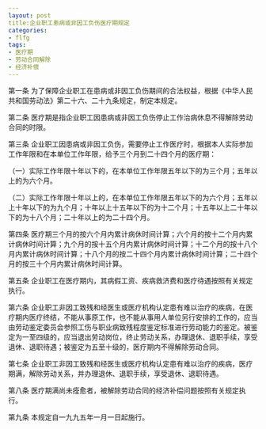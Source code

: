 ```yaml
---
layout: post 
title:企业职工患病或非因工负伤医疗期规定
categories:
- flfg  
tags:
- 医疗期
- 劳动合同解除
- 经济补偿
---
```



第一条  为了保障企业职工在患病或非因工负伤期间的合法权益，根据《中华人民共和国劳动法》第二十六、二十九条规定，制定本规定。
 
第二条  医疗期是指企业职工因患病或非因工负伤停止工作治病休息不得解除劳动合同的时限。
    
第三条  企业职工因患病或非因工负伤，需要停止工作医疗时，根据本人实际参加工作年限和在本单位工作年限，给予三个月到二十四个月的医疗期：

（一）实际工作年限十年以下的，在本单位工作年限五年以下的为三个月；五年以上的为六个月。
    
（二）实际工作年限十年以上的，在本单位工作年限五年以下的为六个月；五年以上十年以下的为九个月；十年以上十五年以下的为十二个月；十五年以上二十年以下的为十八个月；二十年以上的为二十四个月。

第四条  医疗期三个月的按六个月内累计病休时间计算；六个月的按十二个月内累计病休时间计算；九个月的按十五个月内累计病休时间计算；十二个月的按十八个月内累计病休时间计算；十八个月的按二十四个月内累计病休时间计算；二十四个月的按三十个月内累计病休时间计算。

第五条  企业职工在医疗期内，其病假工资、疾病救济费和医疗待遇按照有关规定执行。

第六条  企业职工非因工致残和经医生或医疗机构认定患有难以治疗的疾病，在医疗期内医疗终结，不能从事原工作，也不能从事用人单位另行安排的工作的，应当由劳动鉴定委员会参照工伤与职业病致残程度鉴定标准进行劳动能力的鉴定。被鉴定为一至四级的，应当退出劳动岗位，终止劳动关系，办理退休、退职手续，享受退休、退职待遇；被鉴定为五至十级的，医疗期内不得解除劳动合同。

第七条  企业职工非因工致残和经医生或医疗机构认定患有难以治疗的疾病，医疗期满，解除劳动关系，并办理退休、退职手续，享受退休、退职待遇。

第八条  医疗期满尚未痊愈者，被解除劳动合同的经济补偿问题按照有关规定执行。

第九条  本规定自一九九五年一月一日起施行。
